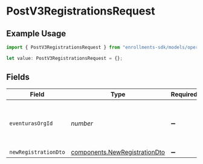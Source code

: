 # PostV3RegistrationsRequest

## Example Usage

```typescript
import { PostV3RegistrationsRequest } from "enrollments-sdk/models/operations";

let value: PostV3RegistrationsRequest = {};
```

## Fields

| Field                                                                          | Type                                                                           | Required                                                                       | Description                                                                    |
| ------------------------------------------------------------------------------ | ------------------------------------------------------------------------------ | ------------------------------------------------------------------------------ | ------------------------------------------------------------------------------ |
| `eventurasOrgId`                                                               | *number*                                                                       | :heavy_minus_sign:                                                             | Optional organization Id. Will be required in API version 4.                   |
| `newRegistrationDto`                                                           | [components.NewRegistrationDto](../../models/components/newregistrationdto.md) | :heavy_minus_sign:                                                             | N/A                                                                            |